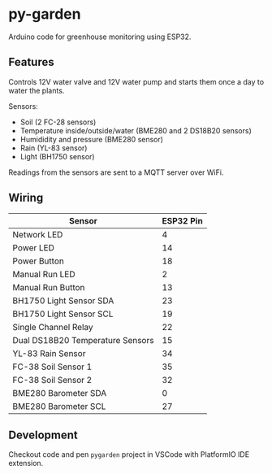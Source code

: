 py-garden
=========

Arduino code for greenhouse monitoring using ESP32.

## Features

Controls 12V water valve and 12V water pump and starts them once a day
to water the plants.

Sensors:

 - Soil (2 FC-28 sensors)
 - Temperature inside/outside/water (BME280 and 2 DS18B20 sensors)
 - Humididity and pressure (BME280 sensor)
 - Rain (YL-83 sensor)
 - Light (BH1750 sensor)

Readings from the sensors are sent to a MQTT server over WiFi.

## Wiring

| Sensor | ESP32 Pin |
| --- | --- |
| Network LED | 4 |
| Power LED | 14 |
| Power Button | 18 |
| Manual Run LED | 2 |
| Manual Run Button | 13 |
| BH1750 Light Sensor SDA | 23 |
| BH1750 Light Sensor SCL | 19 |
| Single Channel Relay | 22 |
| Dual DS18B20 Temperature Sensors | 15 |
| YL-83 Rain Sensor | 34 |
| FC-38 Soil Sensor 1 | 35 |
| FC-38 Soil Sensor 2 | 32 |
| BME280 Barometer SDA | 0 |
| BME280 Barometer SCL | 27 |

## Development

Checkout code and pen `pygarden` project in VSCode with PlatformIO IDE extension.
